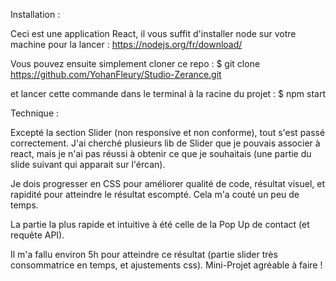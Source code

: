 Installation :

Ceci est une application React, il vous suffit d'installer node sur votre machine pour la lancer :
https://nodejs.org/fr/download/

Vous pouvez ensuite simplement cloner ce repo :
$ git clone https://github.com/YohanFleury/Studio-Zerance.git 

et lancer cette commande dans le terminal à la racine du projet :
$ npm start


Technique : 

Excepté la section Slider (non responsive et non conforme), tout s'est passé correctement. J'ai cherché plusieurs lib de Slider que je pouvais associer à react, mais je n'ai pas réussi à obtenir ce que je souhaitais (une partie du slide suivant qui apparait sur l'ércan). 

Je dois progresser en CSS pour améliorer qualité de code, résultat visuel, et rapidité pour atteindre le résultat escompté. Cela m'a couté un peu de temps.

La partie la plus rapide et intuitive à été celle de la Pop Up de contact (et requête API).

Il m'a fallu environ 5h pour atteindre ce résultat (partie slider très consommatrice en temps, et ajustements css). 
Mini-Projet agréable à faire !
